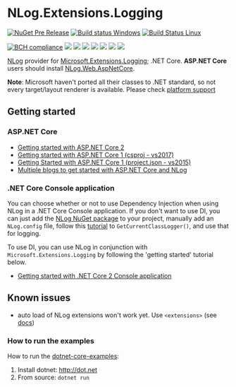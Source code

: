 # NLog.Extensions.Logging



[![NuGet Pre Release](https://img.shields.io/nuget/vpre/NLog.Extensions.Logging.svg)](https://www.nuget.org/packages/NLog.Extensions.Logging)
[![Build status Windows](https://ci.appveyor.com/api/projects/status/0nrg8cksp4b6tab1/branch/master?svg=true)](https://ci.appveyor.com/project/nlog/nlog-framework-logging/branch/master)
[![Build Status Linux](https://travis-ci.org/NLog/NLog.Extensions.Logging.svg?branch=master)](https://travis-ci.org/NLog/NLog.Extensions.Logging)

[![BCH compliance](https://bettercodehub.com/edge/badge/NLog/NLog.Extensions.Logging?branch=components)](https://bettercodehub.com/results/NLog/NLog.Extensions.Logging)
[![](https://sonarcloud.io/api/project_badges/measure?project=nlog.extensions.logging&metric=ncloc)](https://sonarcloud.io/dashboard/?id=nlog.extensions.logging) 
[![](https://sonarcloud.io/api/project_badges/measure?project=nlog.extensions.logging&metric=bugs)](https://sonarcloud.io/dashboard/?id=nlog.extensions.logging) 
[![](https://sonarcloud.io/api/project_badges/measure?project=nlog.extensions.logging&metric=vulnerabilities)](https://sonarcloud.io/dashboard/?id=nlog.extensions.logging) 
[![](https://sonarcloud.io/api/project_badges/measure?project=nlog.extensions.logging&metric=code_smells)](https://sonarcloud.io/project/issues?id=nlog.extensions.logging&resolved=false&types=CODE_SMELL) 
[![](https://sonarcloud.io/api/project_badges/measure?project=nlog.extensions.logging&metric=duplicated_lines_density)](https://sonarcloud.io/component_measures/domain/Duplications?id=nlog.extensions.logging) 
[![](https://sonarcloud.io/api/project_badges/measure?project=nlog.extensions.logging&metric=sqale_debt_ratio)](https://sonarcloud.io/dashboard/?id=nlog.extensions.logging) 
[![](https://sonarcloud.io/api/project_badges/measure?project=nlog.extensions.logging&metric=coverage)](https://sonarcloud.io/component_measures?id=nlog.extensions.logging&metric=coverage) 

[NLog](https://github.com/NLog/NLog) provider for [Microsoft.Extensions.Logging](https://github.com/aspnet/Logging); .NET Core. 
**ASP.NET Core** users should install  [NLog.Web.AspNetCore](https://www.nuget.org/packages/NLog.web.aspnetcore). 


**Note**: Microsoft haven't ported all their classes to .NET standard, so not every target/layout renderer is available. 
Please check [platform support](https://github.com/NLog/NLog/wiki/platform-support)


## Getting started
### ASP.NET Core

- [Getting started with ASP.NET Core 2](https://github.com/NLog/NLog.Web/wiki/Getting-started-with-ASP.NET-Core-2)
- [Getting started with ASP.NET Core 1 (csproj - vs2017)](https://github.com/NLog/NLog.Web/wiki/Getting-started-with-ASP.NET-Core-(csproj---vs2017))
- [Getting Started with ASP.NET Core 1 (project.json - vs2015)](https://github.com/NLog/NLog.Web/wiki/Getting-started-with-ASP.NET-Core-(project.json))
- [Multiple blogs to get started with ASP.NET Core and NLog](https://github.com/damienbod/AspNetCoreNlog)

### .NET Core Console application

You can choose whether or not to use Dependency Injection when using NLog in a .NET Core Console application. If you don't want to use DI, you can just add the [NLog NuGet package](https://www.nuget.org/packages/NLog) to your project, manually add an `NLog.config` file, follow this [tutorial](https://github.com/NLog/NLog/wiki/Tutorial#configure-nlog-targets-for-output) to `GetCurrentClassLogger()`, and use that for logging.

To use DI, you can use NLog in conjunction with `Microsoft.Extensions.Logging` by following the 'getting started' tutorial below.

- [Getting started with .NET Core 2 Console application](https://github.com/NLog/NLog.Extensions.Logging/wiki/Getting-started-with-.NET-Core-2---Console-application)


Known issues
---
- auto load of NLog extensions won't work yet. Use `<extensions>` (see [docs](https://github.com/NLog/NLog/wiki/Configuration-file#extensions))


### How to run the examples
How to run the [dotnet-core-examples](https://github.com/NLog/NLog.Extensions.Logging/tree/master/examples):

1. Install dotnet: http://dot.net 
2. From source: `dotnet run`
